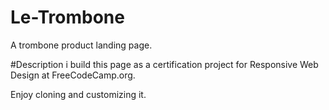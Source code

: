 # Le-Trombone
A trombone product landing page.

#Description
i build this page as a certification project for Responsive Web Design
at FreeCodeCamp.org.

Enjoy cloning and customizing it.
